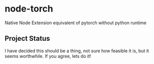 # node-torch
Native Node Extension equivalent of pytorch without python runtime

## Project Status

I have decided this should be a thing, not sure how feasible it is, but it
seems worthwhile. If you agree, lets do it!
